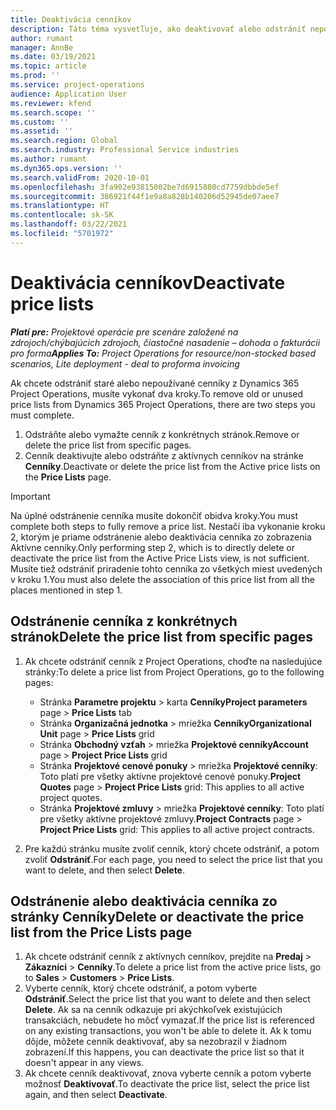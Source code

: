 ```yaml
---
title: Deaktivácia cenníkov
description: Táto téma vysvetľuje, ako deaktivovať alebo odstrániť nepoužívané alebo staré cenníky.
author: rumant
manager: AnnBe
ms.date: 03/19/2021
ms.topic: article
ms.prod: ''
ms.service: project-operations
audience: Application User
ms.reviewer: kfend
ms.search.scope: ''
ms.custom: ''
ms.assetid: ''
ms.search.region: Global
ms.search.industry: Professional Service industries
ms.author: rumant
ms.dyn365.ops.version: ''
ms.search.validFrom: 2020-10-01
ms.openlocfilehash: 3fa902e93815002be7d6915880cd7759dbbde5ef
ms.sourcegitcommit: 386921f44f1e9a8a828b140206d52945de07aee7
ms.translationtype: HT
ms.contentlocale: sk-SK
ms.lasthandoff: 03/22/2021
ms.locfileid: "5701972"
---
```

# <a name="deactivate-price-lists"></a><span data-ttu-id="1143a-103">Deaktivácia cenníkov</span><span class="sxs-lookup"><span data-stu-id="1143a-103">Deactivate price lists</span></span> 

<span data-ttu-id="1143a-104">_**Platí pre:** Projektové operácie pre scenáre založené na zdrojoch/chýbajúcich zdrojoch, čiastočné nasadenie – dohoda o fakturácii pro forma_</span><span class="sxs-lookup"><span data-stu-id="1143a-104">_**Applies To:** Project Operations for resource/non-stocked based scenarios, Lite deployment - deal to proforma invoicing_</span></span>

<span data-ttu-id="1143a-105">Ak chcete odstrániť staré alebo nepoužívané cenníky z Dynamics 365 Project Operations, musíte vykonať dva kroky.</span><span class="sxs-lookup"><span data-stu-id="1143a-105">To remove old or unused price lists from Dynamics 365 Project Operations, there are two steps you must complete.</span></span> 

1. <span data-ttu-id="1143a-106">Odstráňte alebo vymažte cenník z konkrétnych stránok.</span><span class="sxs-lookup"><span data-stu-id="1143a-106">Remove or delete the price list from specific pages.</span></span>
2. <span data-ttu-id="1143a-107">Cenník deaktivujte alebo odstráňte z aktívnych cenníkov na stránke **Cenníky**.</span><span class="sxs-lookup"><span data-stu-id="1143a-107">Deactivate or delete the price list from the Active price lists on the **Price Lists** page.</span></span>

>[!IMPORTANT]
> <span data-ttu-id="1143a-108">Na úplné odstránenie cenníka musíte dokončiť obidva kroky.</span><span class="sxs-lookup"><span data-stu-id="1143a-108">You must complete both steps to fully remove a price list.</span></span> <span data-ttu-id="1143a-109">Nestačí iba vykonanie kroku 2, ktorým je priame odstránenie alebo deaktivácia cenníka zo zobrazenia Aktívne cenníky.</span><span class="sxs-lookup"><span data-stu-id="1143a-109">Only performing step 2, which is to directly delete or deactivate the price list from the Active Price Lists view, is not sufficient.</span></span> <span data-ttu-id="1143a-110">Musíte tiež odstrániť priradenie tohto cenníka zo všetkých miest uvedených v kroku 1.</span><span class="sxs-lookup"><span data-stu-id="1143a-110">You must also delete the association of this price list from all the places mentioned in step 1.</span></span>

## <a name="delete-the-price-list-from-specific-pages"></a><span data-ttu-id="1143a-111">Odstránenie cenníka z konkrétnych stránok</span><span class="sxs-lookup"><span data-stu-id="1143a-111">Delete the price list from specific pages</span></span>
1. <span data-ttu-id="1143a-112">Ak chcete odstrániť cenník z Project Operations, choďte na nasledujúce stránky:</span><span class="sxs-lookup"><span data-stu-id="1143a-112">To delete a price list from Project Operations, go to the following pages:</span></span>  

      - <span data-ttu-id="1143a-113">Stránka **Parametre projektu** > karta **Cenníky**</span><span class="sxs-lookup"><span data-stu-id="1143a-113">**Project parameters** page > **Price Lists** tab</span></span>
      - <span data-ttu-id="1143a-114">Stránka **Organizačná jednotka** > mriežka **Cenníky**</span><span class="sxs-lookup"><span data-stu-id="1143a-114">**Organizational Unit** page > **Price Lists** grid</span></span>
      - <span data-ttu-id="1143a-115">Stránka **Obchodný vzťah** > mriežka **Projektové cenníky**</span><span class="sxs-lookup"><span data-stu-id="1143a-115">**Account** page > **Project Price Lists** grid</span></span>
      - <span data-ttu-id="1143a-116">Stránka **Projektové cenové ponuky** > mriežka **Projektové cenníky**: Toto platí pre všetky aktívne projektové cenové ponuky.</span><span class="sxs-lookup"><span data-stu-id="1143a-116">**Project Quotes** page > **Project Price Lists** grid: This applies to all active project quotes.</span></span>
      - <span data-ttu-id="1143a-117">Stránka **Projektové zmluvy** > mriežka **Projektové cenníky**: Toto platí pre všetky aktívne projektové zmluvy.</span><span class="sxs-lookup"><span data-stu-id="1143a-117">**Project Contracts** page > **Project Price Lists** grid: This applies to all active project contracts.</span></span>

 2. <span data-ttu-id="1143a-118">Pre každú stránku musíte zvoliť cenník, ktorý chcete odstrániť, a potom zvoliť **Odstrániť**.</span><span class="sxs-lookup"><span data-stu-id="1143a-118">For each page, you need to select the price list that you want to delete, and then select **Delete**.</span></span> 
 
## <a name="delete-or-deactivate-the-price-list-from-the-price-lists-page"></a><span data-ttu-id="1143a-119">Odstránenie alebo deaktivácia cenníka zo stránky Cenníky</span><span class="sxs-lookup"><span data-stu-id="1143a-119">Delete or deactivate the price list from the Price Lists page</span></span>
 
1. <span data-ttu-id="1143a-120">Ak chcete odstrániť cenník z aktívnych cenníkov, prejdite na **Predaj** > **Zákazníci** > **Cenníky**.</span><span class="sxs-lookup"><span data-stu-id="1143a-120">To delete a price list from the active price lists, go to **Sales** > **Customers** > **Price Lists**.</span></span> 
2. <span data-ttu-id="1143a-121">Vyberte cenník, ktorý chcete odstrániť, a potom vyberte **Odstrániť**.</span><span class="sxs-lookup"><span data-stu-id="1143a-121">Select the price list that you want to delete and then select **Delete**.</span></span> <span data-ttu-id="1143a-122">Ak sa na cenník odkazuje pri akýchkoľvek existujúcich transakciách, nebudete ho môcť vymazať.</span><span class="sxs-lookup"><span data-stu-id="1143a-122">If the price list is referenced on any existing transactions, you won't be able to delete it.</span></span> <span data-ttu-id="1143a-123">Ak k tomu dôjde, môžete cenník deaktivovať, aby sa nezobrazil v žiadnom zobrazení.</span><span class="sxs-lookup"><span data-stu-id="1143a-123">If this happens, you can deactivate the price list so that it doesn't appear in any views.</span></span> 
3. <span data-ttu-id="1143a-124">Ak chcete cenník deaktivovať, znova vyberte cenník a potom vyberte možnosť **Deaktivovať**.</span><span class="sxs-lookup"><span data-stu-id="1143a-124">To deactivate the price list, select the price list again, and then select **Deactivate**.</span></span>   

